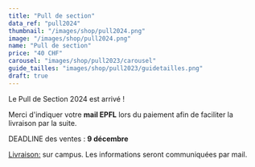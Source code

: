 ```yaml
---
title: "Pull de section"
data_ref: "pull2024"
thumbnail: "/images/shop/pull2024.png"
image: "/images/shop/pull2024.png"
name: "Pull de section"
price: "40 CHF"
carousel: "images/shop/pull2023/carousel"
guide_tailles: "images/shop/pull2023/guidetailles.png"
draft: true
---
```


Le Pull de Section 2024 est arrivé !

Merci d'indiquer votre **mail EPFL** lors du paiement afin de faciliter la livraison par la suite.
	
DEADLINE des ventes : **9 décembre**

<u>Livraison:</u> sur campus. Les informations seront communiquées par mail.

